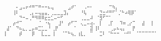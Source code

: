 ⠀⠀⠀⠀- ⣠⠤⠖⠚⠛⠉⠛⠒⠒⠦⢤
⠀⠀⠀⠀⣠⠞⠁⠀⠀⠠⠒⠂⠀⠀⠀⠀⠀⠉⠳⡄
⠀⠀⠀⢸⠇⠀⠀⠀⢀⡄⠤⢤⣤⣤⡀⢀⣀⣀⣀⣹⡄
⠀⠀⠀⠘⢧⠀⠀⠀⠀⣙⣒⠚⠛⠋⠁⡈⠓⠴⢿⡿⠁
⠀⠀⠀⠀⠀⠙⠒⠤⢀⠛⠻⠿⠿⣖⣒⣁⠤⠒⠋
⠀⠀⠀⠀⠀⢀⣀⣀⠼⠀⠈⣻⠋⠉⠁
⠀⠀⠀⡴⠚⠉⠀⠀⠀⠀⠀⠈⠀⠐⢦
⠀⠀⣸⠃⠀⡴⠋⠉⠀⢄⣀⠤⢴⠄⠀⡇
⠀⢀⡏⠀⠀⠹⠶⢀⡔⠉⠀⠀⣼⠀⠀⡇
⠀⣼⠁⠀⠙⠦⣄⡀⣀⡤⠶⣉⣁⣀⠘
⢀⡟⠀⠀⠀⠀⠀⠁⠀⠀⠀⠀⣽
⢸⠇⠀⠀⠀⢀⡤⠦⢤⡄⠀⠀⡟
⢸⠀⠀⠀⠀⡾⠀⠀⠀⡿⠀⠀⣇⣀⣀
⢸⠀⠀⠈⠉⠓⢦⡀⢰⣇⡀⠀⠉⠀⠀⣉⠇
⠈⠓⠒⠒⠀⠐⠚⠃⠀⠈⠉⠉⠉⠉⠉⠁
